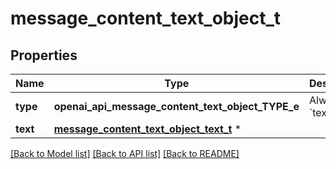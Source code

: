 # message_content_text_object_t

## Properties
Name | Type | Description | Notes
------------ | ------------- | ------------- | -------------
**type** | **openai_api_message_content_text_object_TYPE_e** | Always &#x60;text&#x60;. | 
**text** | [**message_content_text_object_text_t**](message_content_text_object_text.md) \* |  | 

[[Back to Model list]](../README.md#documentation-for-models) [[Back to API list]](../README.md#documentation-for-api-endpoints) [[Back to README]](../README.md)


